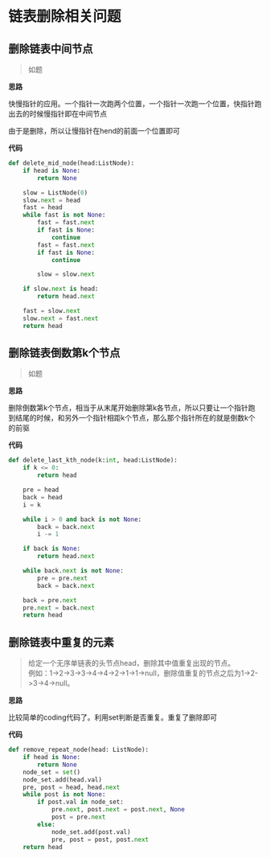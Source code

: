 # 链表删除相关问题

## 删除链表中间节点
> 如题

**思路**

快慢指针的应用。一个指针一次跑两个位置，一个指针一次跑一个位置，快指针跑出去的时候慢指针即在中间节点

由于是删除，所以让慢指针在hend的前面一个位置即可

**代码**

```python
def delete_mid_node(head:ListNode):
    if head is None:
        return None

    slow = ListNode(0)
    slow.next = head
    fast = head
    while fast is not None:
        fast = fast.next
        if fast is None:
            continue
        fast = fast.next
        if fast is None:
            continue

        slow = slow.next

    if slow.next is head:
        return head.next

    fast = slow.next
    slow.next = fast.next
    return head
```

## 删除链表倒数第k个节点
> 如题

**思路**

删除倒数第k个节点，相当于从末尾开始删除第k各节点，所以只要让一个指针跑到结尾的时候，和另外一个指针相距k个节点，那么那个指针所在的就是倒数k个的前驱

**代码**

```python
def delete_last_kth_node(k:int, head:ListNode):
    if k <= 0:
        return head

    pre = head
    back = head
    i = k

    while i > 0 and back is not None:
        back = back.next
        i -= 1

    if back is None:
        return head.next

    while back.next is not None:
        pre = pre.next
        back = back.next

    back = pre.next
    pre.next = back.next
    return head
```

## 删除链表中重复的元素
>给定一个无序单链表的头节点head，删除其中值重复出现的节点。  
>例如：1->2->3->3->4->4->2->1->1->null，删除值重复的节点之后为1->2->3->4->null。


**思路**

比较简单的coding代码了。利用set判断是否重复。重复了删除即可

**代码**
```python
def remove_repeat_node(head: ListNode):
    if head is None:
        return None
    node_set = set()
    node_set.add(head.val)
    pre, post = head, head.next
    while post is not None:
        if post.val in node_set:
            pre.next, post.next = post.next, None
            post = pre.next
        else:
            node_set.add(post.val)
            pre, post = post, post.next
    return head
```